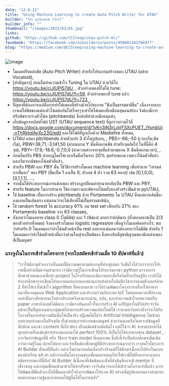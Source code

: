 ```yaml
---
date: "12-8-22"
title: "Using Machine Learning to create Auto Pitch Writer for UTAU"
builder: "จิรา กุลจิราพงษ์ (จิรา)"
builder_info: ""
thumbnail: "/images/2022/63/01.jpg"
links:
github: "https://github.com/CCSleep/utau-pitch-ml/"
facebook: "https://facebook.com/aibuildersx/posts/450681343766977"
blog: "https://medium.com/@CCSleep/using-machine-learning-to-create-auto-pitch-writer-for-utau-eec2d104236a"
---
```


![image](/images/2022/63/01.jpg)

- โมเดลปรับแต่งพิช (Auto Pitch Writer) สำหรับโปรแกรมสร้างเพลง UTAU (คล้าย Vocaloid),
- [สำคัญมาก] ก่อนอื่นทำความเข้าใจ Tuning ใน UTAU ด้วยวิดีโอ https://youtu.be/ciJlUPlS7dU, , ตัวอย่างเพลงที่ไม่ได้ tune: https://youtu.be/ciJlUPlS7dU?t=59, ตัวอย่างเพลงที่ tune แล้ว: https://youtu.be/ciJlUPlS7dU?t=723, ,
- ปัญหาที่ต้องกาจะแก้คือการทำให้เพลงที่สร้างด้วยโปรแกรม "ฟังเป็นธรรมชาติขึ้น" เนื่องจากหากเราแค่ใส่พิชของแต่ละตัวโน้ตต่อกันไปเรื่อยๆจะทำให้ได้เพลงที่เหมือนหุ่นยนต์ร้อง จึงต้องมีการปรับพิชระหว่างตัวโน้ต (pitchbends) ซึ่งปกติทำด้วยมือคนแต่ง,
- เก็บข้อมูลจากลิสต์ไฟล์ UST (UTAU sequence text) ที่ถูกรวบรวมไว้ที่ https://docs.google.com/document/d/1yKn3jN3rLoVFSXcPUET_iYsmbUi-nThRktgIAyXc230/edit และใช้ไฟล์ที่ถูกเก็บด้วย Mediafire ทั้งหมด,
- UTAU แสดง pitchbends ด้วยตัวแปร 3 ตัวในรูปแบบ, , PBS=-66;-50 (เวลาเริ่ม;พิชเริ่ม), PBW=38,71,-3,141,50 (ค่าบนแกน Y นั่นคือแกนพิช สำหรับจุดถัดไป ในที่นี้คือ 4 จุด), PBY=-17.9,-18.6,-0.7,0,0 (ค่าความห่างจากจุดที่แล้วตามแกน X นั่นคือแกนเวลา), ,
- ก่อนอื่นปรับ PBS ด้วยกฎโดยให้เวลาเริ่มคือเริ่มจาก 20% สุดท้ายของความยาวโน้ตตัวที่แล้ว และเริ่มจากพิชของโน้ตตัวที่แล้ว,
- สำหรับ PBW และ PBY นั้น ใช้วิธีการสร้างโมเดล machine learning เพื่อทำนาย "เทรนด์การขึ้นลง" ของ PBY (ขึ้นเป็น 1 ลงเป็น 0; ตัวเลข 4 ตัว รวม 63 คลาส) เช่น [0,1,0,0], [0,1,1,1], ...,
- จากนั้นใช้ประสบการณ์การแต่งเพลง สร้างกฎเปลี่ยนคำทำนายกลับเป็น PBW และ PBY,
- สำหรับ feature ในการทำนาย ใช้ความยาวและพิชจากโน้ตทั้งสองตัวสร้างขึ้นด้วย pyUTAU,
- ใช้ baseline เป็นการสร้าง pitchbends ด้วย Portamento ใน UTAU คือแค่ลากเส้นขึ้น-ลงแบบเป็นเส้นตรง แน่นอนว่าจะได้เสียงที่ไม่เป็นธรรมชาตินัก,
- ใช้ random forest ได้ accuracy 61% บน test set เทียบกับ 27% ของ Portamento baseline จาก 63 classes,
- สังเกตว่าโมเดลทาย class 0 (ไม่มีพิช) และ 1 (พิชลง) มากกว่าปกติมาก (ทั้งสองคลาสเป็น 2/3 ของตัวอย่างทั้งหมด) จึงลองสร้างโมเดล logistic regression เพื่อดูว่าโมเดลคิดอย่างไร; พบว่าสำหรับ 0 โมเดลมองว่าถ้าโน้ตตัวหน้าเป็น rest แทบจะแน่นอนว่าต้องทายว่าไม่มีพิช สำหรับ 1 โมเดลมองว่าถ้าโน้ตตัวหน้าสั้นกว่าส่วนใหญ่จะเป็นพิชลง ซึ่งตรงกับสัญชาติญาณของนักแต่งเพลงที่เป็นมนุษย์

### แรงจูงในในการเข้าร่วมโครงการ (จากใบสมัครเข้าร่วมเมื่อ 10 สัปดาห์ที่แล้ว)

> "เราให้นิยามตัวเองว่าเป็นคนที่มีความพยายามต่องานที่ทำอยู่เสมอ จึงมั่นใจได้ว่าเราจะทำโปรเจคนี้อย่างเต็มความสามารถ เรามีความรู้ในการเขียนโปรแกรมภาษา python มาจากการศึกษาด้วยตนเองเพื่อทำ project ในโรงเรียนและมีความกระตือรือร้นที่จะเรียนรู้อีก เรายังได้ทำการศึกษาการเขียนโปรแกรมมาหลากหลายผ่านการเข้าค่ายโอลิมปิกวิชาการคอมพิวเตอร์ค่าย 2 ที่ทำให้เราได้เข้าใจ algorithm ที่หลากหลาย เราได้ร่วมพัฒนาโครงการเครื่องให้อาหารแมวที่ควบคุมบน Web Application และทำงานร่วมกับระบบ IoT โดยตลอดเวลาที่ทำงานเหล่านั้นเราศึกษาบนเว็บต่างประเทศจึงสามารถอ่าน, แปล, และทำความเข้าใจบทความหรือ paper ภาษาอังกฤษได้ดีมาก เรามีแรงบันดาลใจในการสร้าง AI แก้ปัญหาในชีวิตประจำวัน แม้จะเป็นปัญหาเฉพาะกลุ่มแต่ก็สามารถสร้างความแปลกใหม่ได้ เราคาดหวังอย่างยิ่งว่าจะได้รับโอกาสในการทำความฝันนั้นให้เป็นจริง  ปฏิเสธไม่ได้ว่า Artificial Intelligence ได้เข้ามาบทบาทอย่างมากในปัจจุบัน ทั้งช่วยย่นการทำงานของมนุษย์ ช่วยจำแนกหรือวิเคราะห์ข้อมูลที่ซับซ้อน แนะนำ content ที่เกี่ยวข้อง หรือแม้แต่ช่วยตัดสินใจ แต่ก็ใช่ว่า AI จะสามารถทำได้ทุกอย่างหรือแม้แต่การทำงานออกมาได้ perfect 100% ก็เป็นไปได้ยากหากขาด dataset , การจัดการข้อมูลที่ดี หรือ วิธีการ train model ที่เหมาะสม ซึ่งสิ่งนี้จำเป็นต้องศึกษาเพิ่มเติมกว่าความรู้ในม.ปลายไปมาก และจำเป็นต้องพึ่งพาผู้ที่มีประสบการณ์มากกว่า  เราสนใจโครงการ AI Builder ตั้งแต่ปีที่แล้ว แม้จะไม่ผ่านรอบคัดเลือกตัวจริงแต่ก็ได้ศึกษาเนื้อหาไปบ้างในแบบของนักเรียน sit-in หลังจากเห็นโครงงานของเพื่อนหลายคนก็ทำให้เรามีไฟที่อยากจะมาลองสมัครรอบของปีนี้อีก! AI Builder มีเนื้อหาที่เข้มข้นและสิ่งที่สำคัญคือการมี mentor ที่เชี่ยวชาญ และกลุ่มเพื่อนเข้ามาช่วยให้คำปรึกษา เราจึงคิดว่าหากได้เข้าร่วมโครงการนี้แล้ว คงจะได้พัฒนาฝีมือตัวเองให้ดีขึ้นและเข้าใจถึงการพัฒนาโปรเจค AI อย่างเต็มรูปแบบจนอาจสามารถตกตะกอนความรู้และถ่ายทอดให้ผู้อื่นได้ในภายหลัง"